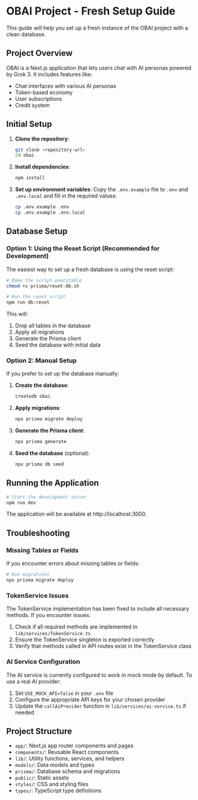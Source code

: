 # OBAI Project - Fresh Setup Guide

This guide will help you set up a fresh instance of the OBAI project with a clean database.

## Project Overview

OBAI is a Next.js application that lets users chat with AI personas powered by Grok 3. It includes features like:
- Chat interfaces with various AI personas
- Token-based economy
- User subscriptions
- Credit system

## Initial Setup

1. **Clone the repository**:
   ```bash
   git clone <repository-url>
   cd obai
   ```

2. **Install dependencies**:
   ```bash
   npm install
   ```

3. **Set up environment variables**:
   Copy the `.env.example` file to `.env` and `.env.local` and fill in the required values:
   ```bash
   cp .env.example .env
   cp .env.example .env.local
   ```

## Database Setup

### Option 1: Using the Reset Script (Recommended for Development)

The easiest way to set up a fresh database is using the reset script:

```bash
# Make the script executable
chmod +x prisma/reset-db.sh

# Run the reset script
npm run db:reset
```

This will:
1. Drop all tables in the database
2. Apply all migrations
3. Generate the Prisma client
4. Seed the database with initial data

### Option 2: Manual Setup

If you prefer to set up the database manually:

1. **Create the database**:
   ```bash
   createdb obai
   ```

2. **Apply migrations**:
   ```bash
   npx prisma migrate deploy
   ```

3. **Generate the Prisma client**:
   ```bash
   npx prisma generate
   ```

4. **Seed the database** (optional):
   ```bash
   npx prisma db seed
   ```

## Running the Application

```bash
# Start the development server
npm run dev
```

The application will be available at http://localhost:3000.

## Troubleshooting

### Missing Tables or Fields

If you encounter errors about missing tables or fields:

```bash
# Run migrations
npx prisma migrate deploy
```

### TokenService Issues

The TokenService implementation has been fixed to include all necessary methods. If you encounter issues:

1. Check if all required methods are implemented in `lib/services/TokenService.ts`
2. Ensure the TokenService singleton is exported correctly
3. Verify that methods called in API routes exist in the TokenService class

### AI Service Configuration

The AI service is currently configured to work in mock mode by default. To use a real AI provider:

1. Set `USE_MOCK_API=false` in your `.env` file
2. Configure the appropriate API keys for your chosen provider
3. Update the `callAiProvider` function in `lib/services/ai-service.ts` if needed

## Project Structure

- `app/`: Next.js app router components and pages
- `components/`: Reusable React components
- `lib/`: Utility functions, services, and helpers
- `models/`: Data models and types
- `prisma/`: Database schema and migrations
- `public/`: Static assets
- `styles/`: CSS and styling files
- `types/`: TypeScript type definitions
